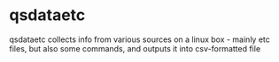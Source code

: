 # qsdataetc
qsdataetc collects info from various sources on a linux box - mainly etc files, but also some commands, and outputs it into csv-formatted file
